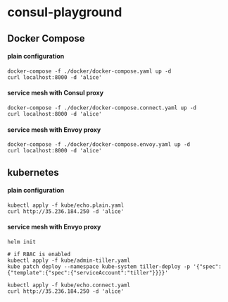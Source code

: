 consul-playground
==========

## Docker Compose

#### plain configuration
```
docker-compose -f ./docker/docker-compose.yaml up -d
curl localhost:8000 -d 'alice'
```

#### service mesh with Consul proxy
```
docker-compose -f ./docker/docker-compose.connect.yaml up -d
curl localhost:8000 -d 'alice'
```

#### service mesh with Envoy proxy
```
docker-compose -f ./docker/docker-compose.envoy.yaml up -d
curl localhost:8000 -d 'alice'
```


## kubernetes

#### plain configuration
```
kubectl apply -f kube/echo.plain.yaml
curl http://35.236.184.250 -d 'alice'
```

#### service mesh with Envyo proxy
```
helm init

# if RBAC is enabled
kubectl apply -f kube/admin-tiller.yaml
kube patch deploy --namespace kube-system tiller-deploy -p '{"spec":{"template":{"spec":{"serviceAccount":"tiller"}}}}'

kubectl apply -f kube/echo.connect.yaml
curl http://35.236.184.250 -d 'alice'
```
